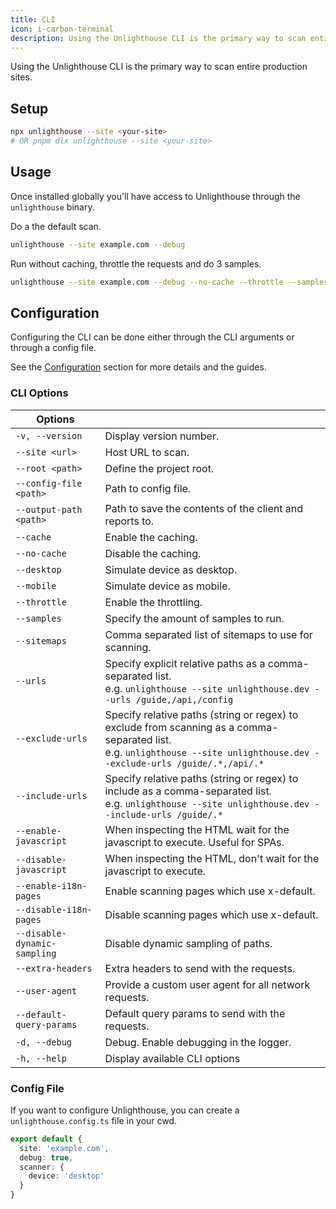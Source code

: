 ```yaml
---
title: CLI
icon: i-carbon-terminal
description: Using the Unlighthouse CLI is the primary way to scan entire production sites.
---
```


Using the Unlighthouse CLI is the primary way to scan entire production sites.

## Setup

```bash
npx unlighthouse --site <your-site>
# OR pnpm dlx unlighthouse --site <your-site>
```

## Usage

Once installed globally you'll have access to Unlighthouse through the `unlighthouse` binary.

Do a the default scan.
```bash
unlighthouse --site example.com --debug
```

Run without caching, throttle the requests and do 3 samples.

```bash
unlighthouse --site example.com --debug --no-cache --throttle --samples 3
```

## Configuration

Configuring the CLI can be done either through the CLI arguments or through a config file.

See the [Configuration](#configuration) section for more details and the guides.

### CLI Options

| Options                      |                                                                                                                                                                              |
|------------------------------|------------------------------------------------------------------------------------------------------------------------------------------------------------------------------|
| `-v, --version`              | Display version number.                                                                                                                                                      |
| `--site <url>`               | Host URL to scan.                                                                                                                                                            |
| `--root <path>`              | Define the project root.                                                                                                                                                     |
| `--config-file <path>`       | Path to config file.                                                                                                                                                         |
| `--output-path <path>`       | Path to save the contents of the client and reports to.                                                                                                                      |
| `--cache`                    | Enable the caching.                                                                                                                                                          |
| `--no-cache`                 | Disable the caching.                                                                                                                                                         |
| `--desktop`                  | Simulate device as desktop.                                                                                                                                                  |
| `--mobile`                   | Simulate device as mobile.                                                                                                                                                   |
| `--throttle`                 | Enable the throttling.                                                                                                                                                       |
| `--samples`                  | Specify the amount of samples to run.                                                                                                                                        |
| `--sitemaps`                 | Comma separated list of sitemaps to use for scanning.                                                                                                                        |
| `--urls`                     | Specify explicit relative paths as a comma-separated list.<br>e.g. `unlighthouse --site unlighthouse.dev --urls /guide,/api,/config`                                         |
| `--exclude-urls`             | Specify relative paths (string or regex) to exclude from scanning as a comma-separated list. <br>e.g. `unlighthouse --site unlighthouse.dev --exclude-urls /guide/.*,/api/.*` |
| `--include-urls`             | Specify relative paths (string or regex) to include as a comma-separated list. <br>e.g. `unlighthouse --site unlighthouse.dev --include-urls /guide/.*`                      |
| `--enable-javascript`        | When inspecting the HTML wait for the javascript to execute. Useful for SPAs.                                                                                                |
| `--disable-javascript`       | When inspecting the HTML, don't wait for the javascript to execute.                                                                                                          |
| `--enable-i18n-pages`        | Enable scanning pages which use x-default.                                                                                                                                   |
| `--disable-i18n-pages`       | Disable scanning pages which use x-default.                                                                                                                                  |
| `--disable-dynamic-sampling` | Disable dynamic sampling of paths.                                                                                                                                           |
| `--extra-headers`            | Extra headers to send with the requests.                                                                                                                                     |
| `--user-agent`               | Provide a custom user agent for all network requests.                                                                                                                                                                             |
| `--default-query-params`     | Default query params to send with the requests.                                                                                                                              |
| `-d, --debug`                | Debug. Enable debugging in the logger.                                                                                                                                       |
| `-h, --help`                 | Display available CLI options                                                                                                                                                |

### Config File

If you want to configure Unlighthouse, you can create a `unlighthouse.config.ts` file in your cwd.

```ts unlighthouse.config.ts
export default {
  site: 'example.com',
  debug: true,
  scanner: {
    device: 'desktop'
  }
}
```
